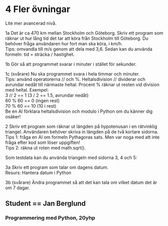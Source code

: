 # 4 Fler övningar

Lite mer avancerad nivå.


1a Det är ca 470 km mellan Stockholm och Göteborg. Skriv ett program som räknar ut hur lång tid det tar att köra från Stockholm till Göteborg. Du behöver fråga användaren hur fort man ska köra, i km/h.\
Tips: omvandla till m/s genom att dela med 3,6. Sedan kan du använda formeln: tid = sträcka / hastighet.

1b Gör så att programmet svarar i minuter i stället för sekunder.

1c (svårare) Nu ska programmet svara i hela timmar och minuter.\
Tips: använd operatorerna // och %. Heltalsdivision // dividerar och avrundar nedåt till närmaste heltal. Procent % räknar ut resten vid division med heltal. Exempel:\
3 // 2 == 1      (3 / 2 == 1.5, avrundar nedåt)\
60 % 60 == 0  (ingen rest)\
70 % 60 == 10  (10 i rest)\
Be en AI förklara heltalsdivision och modulo i Python om du känner dig osäker!


2 Skriv ett program som räknar ut längden på hypotenusan i en rätvinklig triangel. Användaren behöver skriva in längden på de två kortare sidorna.\
Tips 1: fråga en AI om formeln Pythagoras sats. Men var noga med att inte fråga efter kod som löser uppgiften!\
Tips 2: räkna ut roten med math.sqrt().

Som testdata kan du använda triangeln med sidorna 3, 4 och 5:


3a Skriv ett program som talar om dagens datum.\
Resurs: Hantera datum i Python 

3b (svårare) Ändra programmet så att det kan tala om vilket datum det är om 7 dagar.



## Student == Jan Berglund

### Programmering med Python, 20yhp
